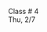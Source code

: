 <div class="lecture2">

<div class="column_date">
<p markdown="block">

Class # 4 <br>
Thu, 2/7



</p>
</div>

<div class="column_materials">
<p markdown="block">
<!--
Review of linear data structures, part 2.

-->

[Review of linear data structures, part 2](slides/03-linear-ds_2.html).


<br>

</p>
</div>

<div class="column_assign">
<p markdown="block">



</p>
</div>

</div>

